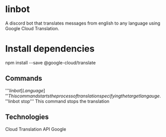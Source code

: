 # linbot
A discord bot that translates messages from english to any language using Google Cloud Translation.

# Install dependencies
npm install --save @google-cloud/translate

## Commands

'''$linbot [Language]'''  This command starts the process of translation specifying the target langauge.
'''$linbot stop''' This command stops the translation
 
## Technologies
Cloud Translation API Google
